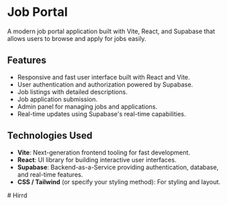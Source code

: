 # Job Portal

A modern job portal application built with Vite, React, and Supabase that allows users to browse and apply for jobs easily.

## Features

- Responsive and fast user interface built with React and Vite.
- User authentication and authorization powered by Supabase.
- Job listings with detailed descriptions.
- Job application submission.
- Admin panel for managing jobs and applications.
- Real-time updates using Supabase's real-time capabilities.

## Technologies Used

- **Vite**: Next-generation frontend tooling for fast development.
- **React**: UI library for building interactive user interfaces.
- **Supabase**: Backend-as-a-Service providing authentication, database, and real-time features.
- **CSS / Tailwind** (or specify your styling method): For styling and layout.



#   H i r r d  
 